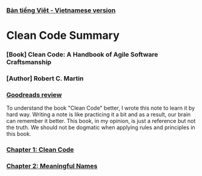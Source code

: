 ### [Bản tiếng Việt - Vietnamese version](https://github.com/jenniferdo2211/Clean-Code-Summary/tree/master/B%E1%BA%A3n%20ti%E1%BA%BFng%20Vi%E1%BB%87t)

# Clean Code Summary
### [Book] Clean Code: A Handbook of Agile Software Craftsmanship
### [Author] Robert C. Martin
### [Goodreads review](https://www.goodreads.com/book/show/3735293-clean-code#other_reviews)

To understand the book "Clean Code" better, I wrote this note to learn it by hard way. Writing a note is like practicing it a bit and as a result, our brain can remember it better.
This book, in my opinion, is just a reference but not the truth. We should not be dogmatic when applying rules and principles in this book.

### [Chapter 1: Clean Code](https://github.com/jenniferdo2211/Clean-Code-Summary/blob/master/English%20version/chapter1-clean-code.md)
### [Chapter 2: Meaningful Names](https://github.com/jenniferdo2211/Clean-Code-Summary/blob/master/English%20version/chapter2-meaningful-names.md)

